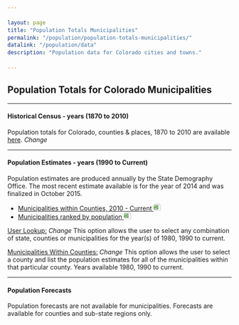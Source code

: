 ```yaml
---

layout: page
title: "Population Totals Municipalities"
permalink: "/population/population-totals-municipalities/"
datalink: "/population/data"
description: "Population data for Colorado cities and towns."

---
```


## Population Totals for Colorado Municipalities

- - -

#### Historical Census - years (1870 to 2010)

Population totals for Colorado, counties & places, 1870 to 2010 are available [here](https://dola.colorado.gov/demog_webapps/hcp_parameters.jsf). *Change*

- - -

#### Population Estimates - years (1990 to Current)

Population estimates are produced annually by the State Demography Office. The most recent estimate available is for the year of 2014 and was finalized in October 2015.

- [Municipalities within Counties, 2010 - Current ![xls](/images/page_white_excel.png 'download xls file')](https://drive.google.com/uc?export=download&id=0B-vz6H4k4SESZmhzVlhaLXMwXzQ)
- [Municipalities ranked by population ![xls](/images/page_white_excel.png 'download xls file')](https://drive.google.com/uc?export=download&id=0B-vz6H4k4SESZVhKQXR2QmtQN1E)

[User Lookup:](https://dola.colorado.gov/demog_webapps/pe_parameters.jsf) *Change*
This option allows the user to select any combination of state, counties or municipalities for the year(s) of 1980, 1990 to current.

[Municipalities Within Counties:](https://dola.colorado.gov/demog_webapps/mpe_parameters.jsf) *Change*
This option allows the user to select a county and list the population estimates for all of the municipalities within that particular county. Years available 1980, 1990 to current.

- - -

#### Population Forecasts

Population forecasts are not available for municipalities. Forecasts are available for counties and sub-state regions only.
